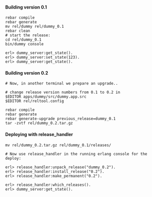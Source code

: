 #### Building version 0.1
    rebar compile
    rebar generate
    mv rel/dummy rel/dummy_0.1
    rebar clean
    # start the release:
    cd rel/dummy_0.1
    bin/dummy console

    erl> dummy_server:get_state().
    erl> dummy_server:set_state(123).
    erl> dummy_server:get_state().

#### Building version 0.2

    # Now, in another terminal we prepare an upgrade..

    # change release version numbers from 0.1 to 0.2 in
    $EDITOR apps/dummy/src/dummy.app.src
    $EDITOR rel/reltool.config

    rebar compile
    rebar generate
    rebar generate-upgrade previous_release=dummy_0.1
    tar -zvtf rel/dummy_0.2.tar.gz


#### Deploying with release_handler
    mv rel/dummy_0.2.tar.gz rel/dummy_0.1/releases/

    # Now use release_handler in the running erlang console for the deploy:

    erl> release_handler:unpack_release("dummy_0.2").
    erl> release_handler:install_release("0.2").
    erl> release_handler:make_permanent("0.2").

    erl> release_handler:which_releases().
    erl> dummy_server:get_state().
